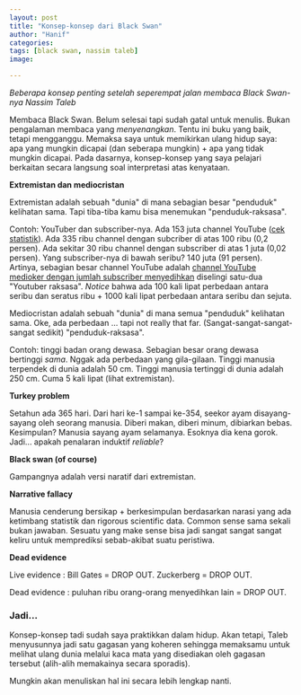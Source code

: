 ```yaml
---
layout: post
title: "Konsep-konsep dari Black Swan"
author: "Hanif" 
categories: 
tags: [black swan, nassim taleb]
image: 

---
```


*Beberapa konsep penting setelah seperempat jalan membaca Black Swan-nya Nassim Taleb* <!--more-->

Membaca Black Swan. Belum selesai tapi sudah gatal untuk menulis. Bukan pengalaman membaca yang *menyenangkan*. Tentu ini buku yang baik, tetapi mengganggu. Memaksa saya untuk memikirkan ulang hidup saya: apa yang mungkin dicapai (dan seberapa mungkin) + apa yang tidak mungkin dicapai. Pada dasarnya, konsep-konsep yang saya pelajari berkaitan secara langsung soal interpretasi atas kenyataan. 

**Extremistan dan mediocristan**

Extremistan adalah sebuah "dunia" di mana sebagian besar "penduduk" kelihatan sama. Tapi tiba-tiba kamu bisa menemukan "penduduk-raksasa". 

Contoh: YouTuber dan subscriber-nya. Ada 153 juta channel YouTube ([cek statistik](https://timqueen.com/youtube-number-of-channels/)). Ada 335 ribu channel dengan subcriber di atas 100 ribu (0,2 persen). Ada sekitar 30 ribu channel dengan subscriber di atas 1 juta (0,02 persen). Yang subscriber-nya di bawah seribu? 140 juta (91 persen). Artinya, sebagian besar channel YouTube adalah [channel YouTube medioker dengan jumlah subscriber menyedihkan](https://www.youtube.com/channel/UCx-pxdfOtPQslC2hDQzpMeg) diselingi satu-dua "Youtuber raksasa". *Notice* bahwa ada 100 kali lipat perbedaan antara seribu dan seratus ribu + 1000 kali lipat perbedaan antara seribu dan sejuta.

Mediocristan adalah sebuah "dunia" di mana semua "penduduk" kelihatan sama. Oke, ada perbedaan ... tapi not really that far. (Sangat-sangat-sangat-sangat sedikit) "penduduk-raksasa". 

Contoh: tinggi badan orang dewasa. Sebagian besar orang dewasa bertinggi *sama*. Nggak ada perbedaan yang gila-gilaan. Tinggi manusia terpendek di dunia adalah 50 cm. Tinggi manusia tertinggi di dunia adalah 250 cm. Cuma 5 kali lipat (lihat extremistan).

**Turkey problem**

Setahun ada 365 hari. Dari hari ke-1 sampai ke-354, seekor ayam disayang-sayang oleh seorang manusia. Diberi makan, diberi minum, dibiarkan bebas. Kesimpulan? Manusia sayang ayam selamanya. Esoknya dia kena gorok. Jadi... apakah penalaran induktif *reliable*?

**Black swan (of course)**

Gampangnya adalah versi naratif dari extremistan. 

**Narrative fallacy**

Manusia cenderung bersikap + berkesimpulan berdasarkan narasi yang ada ketimbang statistik dan rigorous scientific data. Common sense sama sekali bukan jawaban. Sesuatu yang make sense bisa jadi sangat sangat sangat keliru untuk memprediksi sebab-akibat suatu peristiwa.

**Dead evidence**

Live evidence : Bill Gates = DROP OUT. Zuckerberg = DROP OUT. 

Dead evidence : puluhan ribu orang-orang menyedihkan lain = DROP OUT.


### Jadi...

Konsep-konsep tadi sudah saya praktikkan dalam hidup. Akan tetapi, Taleb menyusunnya jadi satu gagasan yang koheren sehingga memaksamu untuk melihat ulang dunia melalui kaca mata yang disediakan oleh gagasan tersebut (alih-alih memakainya secara sporadis).

Mungkin akan menuliskan hal ini secara lebih lengkap nanti. 

